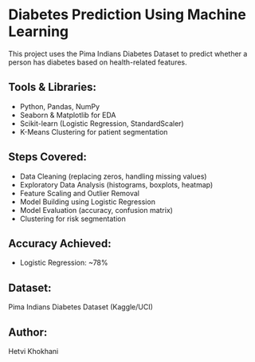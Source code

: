 # Diabetes Prediction Using Machine Learning

This project uses the Pima Indians Diabetes Dataset to predict whether a person has diabetes based on health-related features.

## Tools & Libraries:
- Python, Pandas, NumPy
- Seaborn & Matplotlib for EDA
- Scikit-learn (Logistic Regression, StandardScaler)
- K-Means Clustering for patient segmentation

## Steps Covered:
- Data Cleaning (replacing zeros, handling missing values)
- Exploratory Data Analysis (histograms, boxplots, heatmap)
- Feature Scaling and Outlier Removal
- Model Building using Logistic Regression
- Model Evaluation (accuracy, confusion matrix)
- Clustering for risk segmentation

## Accuracy Achieved:
- Logistic Regression: ~78%

## Dataset:
Pima Indians Diabetes Dataset (Kaggle/UCI)

## Author:
Hetvi Khokhani
